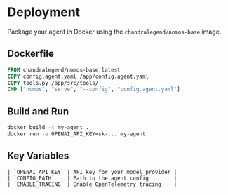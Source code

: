 # Deployment

Package your agent in Docker using the `chandralegend/nomos-base` image.

## Dockerfile

```Dockerfile
FROM chandralegend/nomos-base:latest
COPY config.agent.yaml /app/config.agent.yaml
COPY tools.py /app/src/tools/
CMD ["nomos", "serve", "--config", "config.agent.yaml"]
```

## Build and Run

```bash
docker build -t my-agent .
docker run -e OPENAI_API_KEY=sk-... my-agent
```

## Key Variables

```
| `OPENAI_API_KEY` | API key for your model provider |
| `CONFIG_PATH`    | Path to the agent config        |
| `ENABLE_TRACING` | Enable OpenTelemetry tracing    |
```
